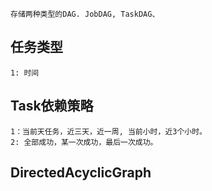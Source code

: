 ```
存储两种类型的DAG. JobDAG, TaskDAG、

```



## 任务类型

```
1: 时间
```





## Task依赖策略

```
1：当前天任务，近三天，近一周, 当前小时，近3个小时。
2: 全部成功，某一次成功，最后一次成功。
```





## DirectedAcyclicGraph

